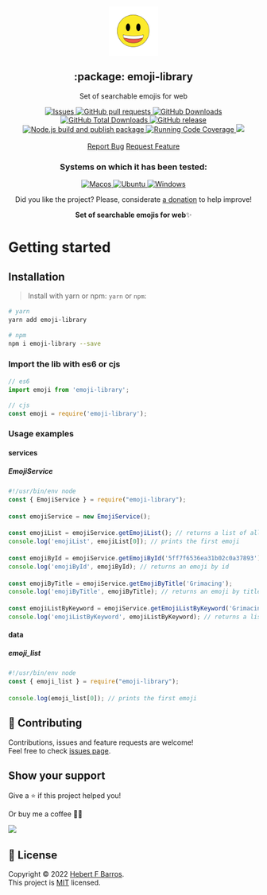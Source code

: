 <p align="center">
 <img width="100px" src="https://raw.githubusercontent.com/hebertcisco/emoji-library/main/.github/images/favicon512x512-emoji-lib.png" align="center" alt=":package: emoji-library" />
 <h2 align="center">:package: emoji-library</h2>
 <p align="center">Set of searchable emojis for web</p>
  <p align="center">
    <a href="https://github.com/hebertcisco/emoji-library/issues">
      <img alt="Issues" src="https://img.shields.io/github/issues/hebertcisco/emoji-library?style=flat&color=336791" />
    </a>
    <a href="https://github.com/hebertcisco/emoji-library/pulls">
      <img alt="GitHub pull requests" src="https://img.shields.io/github/issues-pr/hebertcisco/emoji-library?style=flat&color=336791" />
    </a>
     <a href="https://github.com/hebertcisco/emoji-library">
      <img alt="GitHub Downloads" src="https://img.shields.io/npm/dw/emoji-library?style=flat&color=336791" />
    </a>
    <a href="https://github.com/hebertcisco/emoji-library">
      <img alt="GitHub Total Downloads" src="https://img.shields.io/npm/dt/emoji-library?color=336791&label=Total%20downloads" />
    </a>
 <a href="https://github.com/hebertcisco/emoji-library">
      <img alt="GitHub release" src="https://img.shields.io/github/release/hebertcisco/emoji-library.svg?style=flat&color=336791" />
    </a>
     <a href="https://github.com/hebertcisco/emoji-library/actions/workflows/npm-publish.yml">
      <img alt="Node.js build and publish package" src="https://github.com/hebertcisco/emoji-library/actions/workflows/npm-publish.yml/badge.svg" />
    </a>
     <a href="https://github.com/hebertcisco/emoji-library/actions/workflows/coverage.yml">
      <img alt="Running Code Coverage" src="https://github.com/hebertcisco/emoji-library/actions/workflows/coverage.yml/badge.svg" />
    </a>
     <a href="https://codecov.io/gh/hebertcisco/emoji-library" >
<img src="https://codecov.io/gh/hebertcisco/emoji-library/branch/main/graph/badge.svg?token=QKF86EQVUM"/>
</a>
    <br />
    <br />
  <a href="https://github.com/hebertcisco/emoji-library/issues/new/choose">Report Bug</a>
  <a href="https://github.com/hebertcisco/emoji-library/issues/new/choose">Request Feature</a>
  </p>
 <h3 align="center">Systems on which it has been tested:</h3>
 <p align="center">
   <a href="https://www.apple.com/br/macos/">
      <img alt="Macos" src="https://img.shields.io/badge/mac%20os-000000?style=for-the-badge&logo=apple&logoColor=white&style=flat" />
    </a>
    <a href="https://ubuntu.com/download">
      <img alt="Ubuntu" src="https://img.shields.io/badge/Ubuntu-E95420?style=for-the-badge&logo=ubuntu&logoColor=white&style=flat" />
    </a>
    <a href="https://www.microsoft.com/pt-br/windows/">
      <img alt="Windows" src="https://img.shields.io/badge/Windows-0078D6?style=for-the-badge&logo=windows&logoColor=white&style=flat" />
    </a>
  </p>
<p align="center">Did you like the project? Please, considerate <a href="https://www.buymeacoffee.com/hebertcisco">a donation</a> to help improve!</p>

<p align="center"><strong>Set of searchable emojis for web</strong>✨</p>

# Getting started

## Installation

> Install with yarn or npm: `yarn` or `npm`:

```bash
# yarn
yarn add emoji-library
```

```bash
# npm
npm i emoji-library --save
```

### Import the lib with es6 or cjs

```mjs
// es6
import emoji from 'emoji-library';
```

```cjs
// cjs
const emoji = require('emoji-library');
```

### Usage examples

#### services

##### EmojiService

```cjs
#!/usr/bin/env node
const { EmojiService } = require("emoji-library"); 

const emojiService = new EmojiService(); 

const emojiList = emojiService.getEmojiList(); // returns a list of all emojis
console.log('emojiList', emojiList[0]); // prints the first emoji

const emojiById = emojiService.getEmojiById('5ff7f6536ea31b02c0a37893');
console.log('emojiById', emojiById); // returns an emoji by id

const emojiByTitle = emojiService.getEmojiByTitle('Grimacing');
console.log('emojiByTitle', emojiByTitle); // returns an emoji by title

const emojiListByKeyword = emojiService.getEmojiListByKeyword('Grimacing');
console.log('emojiListByKeyword', emojiListByKeyword); // returns a list of emojis by keyword

```

#### data

##### emoji_list

```cjs
#!/usr/bin/env node
const { emoji_list } = require("emoji-library");

console.log(emoji_list[0]); // prints the first emoji
```

## 🤝 Contributing

Contributions, issues and feature requests are welcome!<br />Feel free to check [issues page](issues).

## Show your support

Give a ⭐️ if this project helped you!

Or buy me a coffee 🙌🏾

<a href="https://www.buymeacoffee.com/hebertcisco">
    <img src="https://img.buymeacoffee.com/button-api/?text=Buy me a coffee&emoji=&slug=hebertcisco&button_colour=FFDD00&font_colour=000000&font_family=Inter&outline_colour=000000&coffee_colour=ffffff" />
</a>

## 📝 License

Copyright © 2022 [Hebert F Barros](https://github.com/hebertcisco).<br />
This project is [MIT](LICENSE) licensed.

